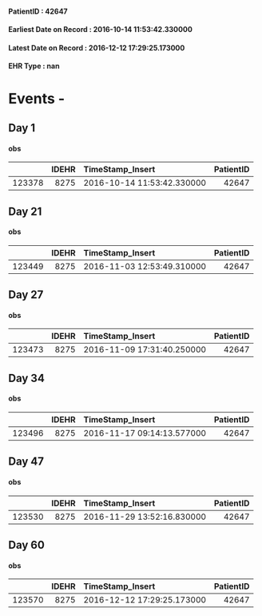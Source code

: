 
#### PatientID : 42647
#### Earliest Date on Record : 2016-10-14 11:53:42.330000
#### Latest Date on Record : 2016-12-12 17:29:25.173000
#### EHR Type : nan

# Events - 

## Day 1

#### obs
|        |   IDEHR | TimeStamp_Insert           |   PatientID |
|-------:|--------:|:---------------------------|------------:|
| 123378 |    8275 | 2016-10-14 11:53:42.330000 |       42647 |


## Day 21

#### obs
|        |   IDEHR | TimeStamp_Insert           |   PatientID |
|-------:|--------:|:---------------------------|------------:|
| 123449 |    8275 | 2016-11-03 12:53:49.310000 |       42647 |


## Day 27

#### obs
|        |   IDEHR | TimeStamp_Insert           |   PatientID |
|-------:|--------:|:---------------------------|------------:|
| 123473 |    8275 | 2016-11-09 17:31:40.250000 |       42647 |


## Day 34

#### obs
|        |   IDEHR | TimeStamp_Insert           |   PatientID |
|-------:|--------:|:---------------------------|------------:|
| 123496 |    8275 | 2016-11-17 09:14:13.577000 |       42647 |


## Day 47

#### obs
|        |   IDEHR | TimeStamp_Insert           |   PatientID |
|-------:|--------:|:---------------------------|------------:|
| 123530 |    8275 | 2016-11-29 13:52:16.830000 |       42647 |


## Day 60

#### obs
|        |   IDEHR | TimeStamp_Insert           |   PatientID |
|-------:|--------:|:---------------------------|------------:|
| 123570 |    8275 | 2016-12-12 17:29:25.173000 |       42647 |


